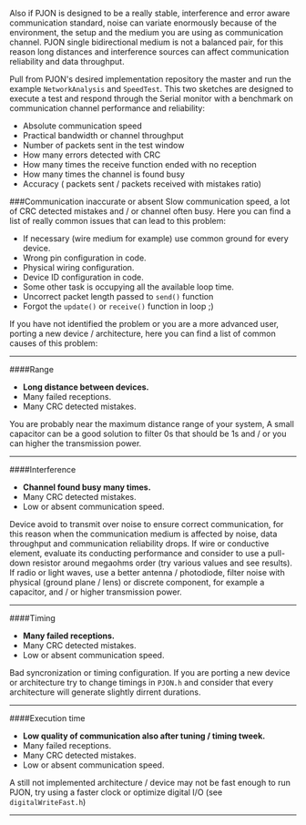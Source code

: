 Also if PJON is designed to be a really stable, interference and error aware communication standard, noise can variate enormously because of the environment, the setup and the medium you are using as communication channel. PJON single bidirectional medium is not a balanced pair, for this reason long distances and interference sources can affect communication reliability and data throughput.

Pull from PJON's desired implementation repository the master and run the example `NetworkAnalysis` and `SpeedTest`. This two sketches are designed to execute a test and respond through the Serial monitor with a benchmark on communication channel performance and reliability:
* Absolute communication speed
* Practical bandwidth or channel throughput
* Number of packets sent in the test window
* How many errors detected with CRC
* How many times the receive function ended with no reception
* How many times the channel is found busy
* Accuracy ( packets sent / packets received with mistakes ratio)

###Communication inaccurate or absent
Slow communication speed, a lot of CRC detected mistakes and / or channel often busy. Here you can find a list of really common issues that can lead to this problem:
  * If necessary (wire medium for example) use common ground for every device.
  * Wrong pin configuration in code.
  * Physical wiring configuration.
  * Device ID configuration in code.
  * Some other task is occupying all the available loop time.
  * Uncorrect packet length passed to `send()` function
  * Forgot the `update()` or `receive()` function in loop ;)  

If you have not identified the problem or you are a more advanced user, porting a new device / architecture, here you can find a list of common causes of this problem:

***

####Range 
* **Long distance between devices.**
* Many failed receptions.
* Many CRC detected mistakes.

You are probably near the maximum distance range of your system, A small capacitor can be a good solution to filter 0s that should be 1s and / or you can higher the transmission power.

***

####Interference
* **Channel found busy many times.**
* Many CRC detected mistakes.
* Low or absent communication speed.

Device avoid to transmit over noise to ensure correct communication, for this reason when the communication medium is affected by noise, data throughput and communication reliability drops. If wire or conductive element, evaluate its conducting performance and consider to use a pull-down resistor around megaohms order (try various values and see results). If radio or light waves, use a better antenna / photodiode, filter noise with physical (ground plane / lens) or discrete component, for example a capacitor, and / or higher transmission power.

***

####Timing
* **Many failed receptions.**
* Many CRC detected mistakes.
* Low or absent communication speed.

Bad syncronization or timing configuration. If you are porting a new device or architecture try to change timings in `PJON.h` and consider that every architecture will generate slightly dirrent durations.

***

####Execution time
* **Low quality of communication also after tuning / timing tweek.**
* Many failed receptions.
* Many CRC detected mistakes.
* Low or absent communication speed.

A still not implemented architecture / device may not be fast enough to run PJON, try using a faster clock or optimize digital I/O (see `digitalWriteFast.h`)

***
